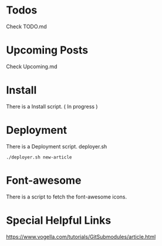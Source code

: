 # Todos

Check TODO.md

# Upcoming Posts

Check Upcoming.md

# Install

There is a Install script. ( In progress )

# Deployment

There is a Deployment script. deployer.sh

`./deployer.sh new-article`

# Font-awesome

There is a script to fetch the font-awesome icons.

# Special Helpful Links

https://www.vogella.com/tutorials/GitSubmodules/article.html
